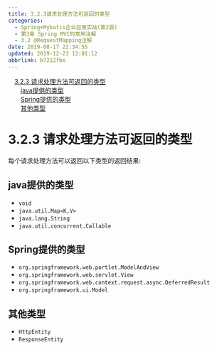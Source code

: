 ```yaml
---
title: 3.2.3请求处理方法可返回的类型
categories: 
  - Spring+Mybatis企业应用实战(第2版)
  - 第3章 Spring MVC的常用注解
  - 3.2 @RequestMapping注解
date: 2019-08-17 22:34:55
updated: 2019-12-23 12:01:12
abbrlink: b7212fbe
---
```

<div id='my_toc'><a href="/JavaReadingNotes/b7212fbe/#3-2-3-请求处理方法可返回的类型" class="header_1">3.2.3 请求处理方法可返回的类型</a>&nbsp;<br><a href="/JavaReadingNotes/b7212fbe/#java提供的类型" class="header_2">java提供的类型</a>&nbsp;<br><a href="/JavaReadingNotes/b7212fbe/#Spring提供的类型" class="header_2">Spring提供的类型</a>&nbsp;<br><a href="/JavaReadingNotes/b7212fbe/#其他类型" class="header_2">其他类型</a>&nbsp;<br></div>
<style>.header_1{margin-left: 1em;}.header_2{margin-left: 2em;}.header_3{margin-left: 3em;}.header_4{margin-left: 4em;}.header_5{margin-left: 5em;}.header_6{margin-left: 6em;}</style>
<!--more-->
<script>if (navigator.platform.search('arm')==-1){document.getElementById('my_toc').style.display = 'none';}var e,p = document.getElementsByTagName('p');while (p.length>0) {e = p[0];e.parentElement.removeChild(e);}</script>

<!--end-->
<!--SSTStart-->
# 3.2.3 请求处理方法可返回的类型
每个请求处理方法可以返回以下类型的返回结果:
## java提供的类型
- `void`
- `java.util.Map<K,V>`
- `java.lang.String`
- `java.util.concurrent.Callable`

## Spring提供的类型
- `org.springframework.web.portlet.ModelAndView`
- `org.springframework.web.servlet.View`
- `org.springframework.web.context.request.async.DeferredResult`
- `org.springframework.ui.Model`

## 其他类型
- `HttpEntity`
- `ResponseEntity`
<!--SSTStop-->


